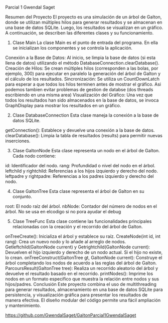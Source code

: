 Parcial 1 Gwendal Saget

Resumen del Proyecto 
El proyecto es una simulación de un árbol de Galton, donde se utilizan múltiples hilos para generar resultados y se almacenan en una base de datos SQLite. Luego, los resultados se visualizan en un gráfico. A continuación, se describen las diferentes clases y su funcionamiento.

1. Clase Main
La clase Main es el punto de entrada del programa. En ella se inicializan los componentes y se controla la aplicación.

Conexión a la Base de Datos: Al inicio, se limpia la base de datos (si esta llena de datos) utilizando el método DatabaseConnection.clearDatabase().
Creación de Hilos: Se crean múltiples hilos (corresponden a las bolas, por ejemplo, 300) para ejecutar en paralelo la generación del árbol de Galton y el cálculo de los resultados.
Sincronización: Se utiliza un CountDownLatch para esperar a que todos los hilos terminen antes de mostrar el gráfico. Asi podemos tambien evitar problemas de gestion de databse (dos threads escribiendo en una misma area)
Visualización del Gráfico: Una vez que todos los resultados han sido almacenados en la base de datos, se invoca GraphDisplay para mostrar los resultados en un gráfico.

2. Clase DatabaseConnection
Esta clase maneja la conexión a la base de datos SQLite.

getConnection(): Establece y devuelve una conexión a la base de datos.
clearDatabase(): Limpia la tabla de resultados (results) para permitir nuevas inserciones.

3. Clase GaltonNode
Esta clase representa un nodo en el árbol de Galton. Cada nodo contiene:

id: Identificador del nodo.
rang: Profundidad o nivel del nodo en el árbol.
leftchild y rightchild: Referencias a los hijos izquierdo y derecho del nodo.
leftpadre y rightpadre: Referencias a los padres izquierdo y derecho del nodo.

4. Clase GaltonTree
Esta clase representa el árbol de Galton en su conjunto.

root: El nodo raíz del árbol.
nbNode: Contador del número de nodos en el árbol. No se usa en elcodigo si no pora ayudar el debug

5. Clase TreeFunc
Esta clase contiene las funcionalidades principales relacionadas con la creación y el recorrido del árbol de Galton.

onTreeCreate(): Inicializa el árbol y establece su raíz.
CreateNode(int id, int rang): Crea un nuevo nodo y lo añade al arreglo de nodos.
Getleftchild(GaltonNode current) y Getrightchild(GaltonNode current): Devuelven el hijo izquierdo y derecho de un nodo actual. Si el hijo no existe, lo crean.
onTreeConstruct(GaltonTree gt, GaltonNode current): Construye el árbol completando los nodos de acuerdo a las reglas del árbol de Galton.
ParcoursResult(GaltonTree tree): Realiza un recorrido aleatorio del árbol y devuelve el resultado basado en el recorrido.
printNodes(): Imprime los nodos en un formato específico que muestra la relación entre nodos y sus hijos/padres.
Conclusión
Este proyecto combina el uso de multithreading para generar resultados, almacenamiento en una base de datos SQLite para persistencia, y visualización gráfica para presentar los resultados de manera efectiva. El diseño modular del código permite una fácil ampliación y mantenimiento.


https://github.com/GwendalSaget/GaltonParcial1GwendalSaget
